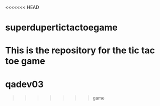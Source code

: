 <<<<<<< HEAD
# superdupertictactoegame
This is the repository for the tic tac toe game
=======
# qadev03
>>>>>>> game
